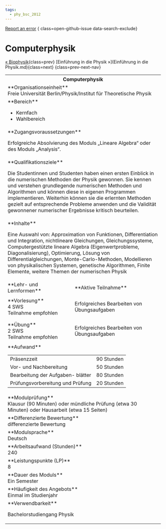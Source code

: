 ```yaml
---
tags:
  - phy_bsc_2012
---
```

[Report an error](https://github.com/SGSSGene/FUB-SUP/issues/new?title=Error%20in%20%22Computerphysik%22&body=There%20seems%20to%20be%20an%20error%20in%20module%20%22Computerphysik%22%2E%0A%0A%3CDescribe%20here%20a%20slightly%20more%20detailed%20description%20of%20what%20is%20wrong%3E&labels=bug)
{ class=open-github-issue data-search-exclude}

# Computerphysik

[« Biophysik](Biophysik.md){class=prev}
[Einführung in die Physik »](Einführung in die Physik.md){class=next}
{class=prev-next-nav}

<table markdown id="moduledesc">
<tr markdown class="moduledesc_head"><th colspan="2">Computerphysik </th></tr>
<tr markdown><td colspan="2">**Organisationseinheit**   <br>Freie Universität Berlin/Physik/Institut für Theoretische Physik</td></tr>

<tr markdown><td colspan="2">**Bereich**<br>


- Kernfach
- Wahlbereich

</td></tr>

<tr markdown><td colspan="2">**Zugangsvoraussetzungen** <br>

Erfolgreiche Absolvierung des Moduls „Lineare Algebra“ oder des Moduls „Analysis“.


</td></tr>
<tr markdown><td colspan="2">**Qualifikationsziele**    <br>

Die Studentinnen und Studenten haben einen ersten Einblick in die
numerischen Methoden der Physik gewonnen. Sie kennen und verstehen
grundlegende numerischen Methoden und Algorithmen und können diese in
eigenen Programmen implementieren. Weiterhin können sie die erlernten
Methoden gezielt auf entsprechende Probleme anwenden und die Validität
gewonnener numerischer Ergebnisse kritisch beurteilen.


</td></tr>
<tr markdown><td colspan="2">**Inhalte**                <br>

Eine Auswahl von: Approximation von Funktionen, Differentiation und
Integration, nichtlineare Gleichungen, Gleichungssysteme, Computergestützte
lineare Algebra (Eigenwertprobleme, Diagonalisierung), Optimierung, Lösung
von Differentialgleichungen, Monte-Carlo-Methoden, Modellieren von
physikalischen Systemen, genetische Algorithmen, Finite Elemente, weitere
Themen der numerischen Physik


</td></tr>

<tr markdown><td>**Lehr- und Lernformen**</td><td>**Aktive Teilnahme**</td></tr>
<tr markdown><td> **Vorlesung** <br>4 SWS <br> Teilnahme empfohlen</td><td>

Erfolgreiches Bearbeiten von Übungsaufgaben
</td></tr>
<tr markdown><td> **Übung** <br>2 SWS <br> Teilnahme empfohlen</td><td>

Erfolgreiches Bearbeiten von Übungsaufgaben
</td></tr>
<tr markdown><td colspan="2">**Aufwand**                <br>
<table class="aufwand_table">
<tr><td>Präsenzzeit</td><td>90 Stunden</td></tr>
<tr><td>Vor- und Nachbereitung</td><td>50 Stunden</td></tr>
<tr><td>Bearbeitung der Aufgaben- blätter</td><td>80 Stunden</td></tr>
<tr><td>Prüfungsvorbereitung und Prüfung</td><td>20 Stunden</td></tr>
</table>

</td></tr>
<tr markdown><td colspan="2">**Modulprüfung**             <br>Klausur (90 Minuten) oder mündliche Prüfung (etwa 30 Minuten) oder
Hausarbeit (etwa 15 Seiten)


</td></tr>
<tr markdown><td colspan="2">**Differenzierte Bewertung** <br>differenzierte Bewertung

</td></tr>
<tr markdown><td colspan="2">**Modulsprache**             <br>Deutsch</td></tr>
<tr markdown><td colspan="2">**Arbeitsaufwand (Stunden)** <br>240</td></tr>
<tr markdown><td colspan="2">**Leistungspunkte (LP)**     <br>8</td></tr>
<tr markdown><td colspan="2">**Dauer des Moduls**         <br>Ein Semester</td></tr>
<tr markdown><td colspan="2">**Häufigkeit des Angebots**  <br>Einmal im Studienjahr</td></tr>
<tr markdown><td colspan="2">**Verwendbarkeit**           <br>

Bachelorstudiengang Physik


</td></tr>

</table>
